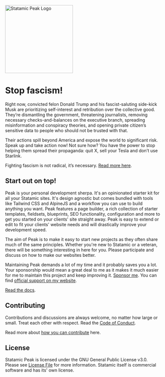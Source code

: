 <img class="margin-bottom: 1rem;" src="https://cdn.studio1902.nl/assets/statamic-peak/statamic-peak-logo.png?v=4" width="220" alt="Statamic Peak Logo" />

# Stop fascism!

Right now, convicted felon Donald Trump and his fascist-saluting side-kick Musk are prioritizing self-interest and retribution over the collective good. They’re dismantling the government, threatening journalists, removing necessary checks-and-balances on the executive branch, spreading misinformation and conspiracy theories, and opening private citizen’s sensitive data to people who should not be trusted with that.

Their actions spill beyond America and expose the world to significant risk. Speak up and take action now! Not sure how? You have the power to stop helping them spread their propaganda: quit X, sell your Tesla and don’t use Starlink.

Fighting fascism is not radical, it’s necessary. [Read more here](https://1902.studio/en/journal/stop-fascism). 

## Start out on top!

Peak is your personal development sherpa. It's an opinionated starter kit for all your Statamic sites. It's design agnostic but comes bundled with tools like Tailwind CSS and AlpineJS and a workflow you can use to build anything you want. Peak features a page builder, a rich collection of starter templates, fieldsets, blueprints, SEO functionality, configuration and more to get you started on your clients' site straight away. Peak is easy to extend or edit to fit your clients' website needs and will drastically improve your development speed.

The aim of Peak is to make it easy to start new projects as they often share much of the same principles. Whether you're new to Statamic or a veteran, there will be something interesting in here for you. Please participate and discuss on how to make our websites better.

Maintaining Peak demands a lot of my time and it probably saves you a lot. Your sponsorship would mean a great deal to me as it makes it much easier for me to maintain this project and keep improving it. [Sponsor me](https://github.com/sponsors/studio1902). You can find [official support on my website](https://1902.studio/en/peak-support).

[Read the docs](https://peak.1902.studio).

## Contributing
Contributions and discussions are always welcome, no matter how large or small. Treat each other with respect. Read the [Code of Conduct](https://github.com/studio1902/statamic-peak/blob/main/.github/CODE_OF_CONDUCT.md).

Read more about [how you can contribute](https://peak.1902.studio/other/contributing.html) here.

## License
Statamic Peak is licensed under the GNU General Public License v3.0. Please see [License File](LICENSE) for more information. Statamic itself is commercial software and has its' own license.
